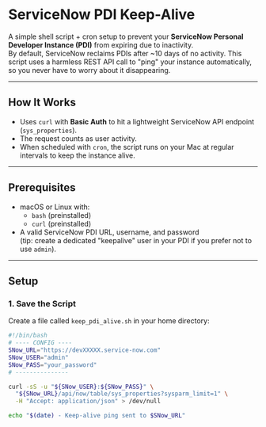 # ServiceNow PDI Keep-Alive

A simple shell script + cron setup to prevent your **ServiceNow Personal Developer Instance (PDI)** from expiring due to inactivity.  
By default, ServiceNow reclaims PDIs after ~10 days of no activity. This script uses a harmless REST API call to "ping" your instance automatically, so you never have to worry about it disappearing.

---

## How It Works
- Uses `curl` with **Basic Auth** to hit a lightweight ServiceNow API endpoint (`sys_properties`).
- The request counts as user activity.
- When scheduled with `cron`, the script runs on your Mac at regular intervals to keep the instance alive.

---

## Prerequisites
- macOS or Linux with:
  - `bash` (preinstalled)
  - `curl` (preinstalled)
- A valid ServiceNow PDI URL, username, and password  
  (tip: create a dedicated "keepalive" user in your PDI if you prefer not to use `admin`).

---

## Setup

### 1. Save the Script
Create a file called `keep_pdi_alive.sh` in your home directory:

```bash
#!/bin/bash
# ---- CONFIG ----
SNow_URL="https://devXXXXX.service-now.com"
SNow_USER="admin"
SNow_PASS="your_password"
# ---------------

curl -sS -u "${SNow_USER}:${SNow_PASS}" \
  "${SNow_URL}/api/now/table/sys_properties?sysparm_limit=1" \
  -H "Accept: application/json" > /dev/null

echo "$(date) - Keep-alive ping sent to $SNow_URL"
